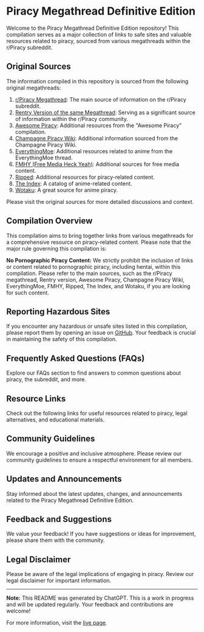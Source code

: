 # Piracy Megathread Definitive Edition

Welcome to the Piracy Megathread Definitive Edition repository! This compilation serves as a major collection of links to safe sites and valuable resources related to piracy, sourced from various megathreads within the r/Piracy subreddit.

## Original Sources

The information compiled in this repository is sourced from the following original megathreads:

1. [r/Piracy Megathread](https://www.reddit.com/r/Piracy/wiki/megathread/): The main source of information on the r/Piracy subreddit.
2. [Rentry Version of the same Megathread](https://rentry.co/megathread): Serving as a significant source of information within the r/Piracy community.
3. [Awesome Piracy](https://shakil-shahadat.github.io/awesome-piracy/): Additional resources from the "Awesome Piracy" compilation.
4. [Champagne Piracy Wiki](https://champagne.pages.dev/): Additional information sourced from the Champagne Piracy Wiki.
5. [EverythingMoe](https://everythingmoe.com/): Additional resources related to anime from the EverythingMoe thread.
6. [FMHY (Free Media Heck Yeah)](https://fmhy.net/): Additional sources for free media content.
7. [Ripped](https://ripped.guide/): Additional resources for piracy-related content.
8. [The Index](https://theindex.moe/): A catalog of anime-related content.
9. [Wotaku](https://wotaku.moe/): A great source for anime piracy.

Please visit the original sources for more detailed discussions and context.

## Compilation Overview

This compilation aims to bring together links from various megathreads for a comprehensive resource on piracy-related content. Please note that the major rule governing this compilation is:

**No Pornographic Piracy Content:** We strictly prohibit the inclusion of links or content related to pornographic piracy, including hentai, within this compilation. Please refer to the main sources, such as the r/Piracy megathread, Rentry version, Awesome Piracy, Champagne Piracy Wiki, EverythingMoe, FMHY, Ripped, The Index, and Wotaku, if you are looking for such content.

## Reporting Hazardous Sites

If you encounter any hazardous or unsafe sites listed in this compilation, please report them by opening an issue on [GitHub](link-to-github-issues). Your feedback is crucial in maintaining the safety of this compilation.

## Frequently Asked Questions (FAQs)

Explore our FAQs section to find answers to common questions about piracy, the subreddit, and more.

## Resource Links

Check out the following links for useful resources related to piracy, legal alternatives, and educational materials.

## Community Guidelines

We encourage a positive and inclusive atmosphere. Please review our community guidelines to ensure a respectful environment for all members.

## Updates and Announcements

Stay informed about the latest updates, changes, and announcements related to the Piracy Megathread Definitive Edition.

## Feedback and Suggestions

We value your feedback! If you have suggestions or ideas for improvement, please share them with the community.

## Legal Disclaimer

Please be aware of the legal implications of engaging in piracy. Review our legal disclaimer for important information.

---

**Note:** This README was generated by ChatGPT. This is a work in progress and will be updated regularly. Your feedback and contributions are welcome!

For more information, visit the [live page](link-to-live-page).
